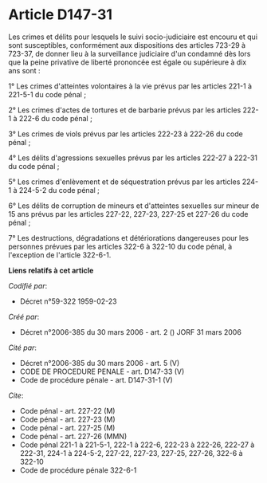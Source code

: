 # Article D147-31

Les crimes et délits pour lesquels le suivi socio-judiciaire est encouru et qui sont susceptibles, conformément aux
dispositions des articles 723-29 à 723-37, de donner lieu à la surveillance judiciaire d'un condamné dès lors que la peine
privative de liberté prononcée est égale ou supérieure à dix ans sont :

1° Les crimes d'atteintes volontaires à la vie prévus par les articles 221-1 à 221-5-1 du code pénal ;

2° Les crimes d'actes de tortures et de barbarie prévus par les articles 222-1 à 222-6 du code pénal ;

3° Les crimes de viols prévus par les articles 222-23 à 222-26 du code pénal ;

4° Les délits d'agressions sexuelles prévus par les articles 222-27 à 222-31 du code pénal ;

5° Les crimes d'enlèvement et de séquestration prévus par les articles 224-1 à 224-5-2 du code pénal ;

6° Les délits de corruption de mineurs et d'atteintes sexuelles sur mineur de 15 ans prévus par les articles 227-22, 227-23,
227-25 et 227-26 du code pénal ;

7° Les destructions, dégradations et détériorations dangereuses pour les personnes prévues par les articles 322-6 à 322-10 du
code pénal, à l'exception de l'article 322-6-1.

**Liens relatifs à cet article**

_Codifié par_:

  - Décret n°59-322 1959-02-23

_Créé par_:

  - Décret n°2006-385 du 30 mars 2006 - art. 2 () JORF 31 mars 2006

_Cité par_:

  - Décret n°2006-385 du 30 mars 2006 - art. 5 (V)
  - CODE DE PROCEDURE PENALE - art. D147-33 (V)
  - Code de procédure pénale - art. D147-31-1 (V)

_Cite_:

  - Code pénal - art. 227-22 (M)
  - Code pénal - art. 227-23 (M)
  - Code pénal - art. 227-25 (M)
  - Code pénal - art. 227-26 (MMN)
  - Code pénal 221-1 à 221-5-1, 222-1 à 222-6, 222-23 à 222-26, 222-27 à 222-31, 224-1 à 224-5-2, 227-22, 227-23, 227-25, 227-26, 322-6 à 322-10
  - Code de procédure pénale 322-6-1
